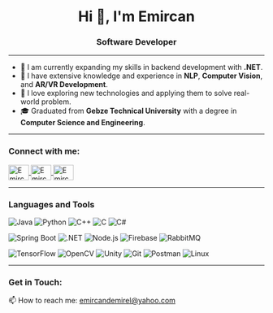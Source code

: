 <h1 align="center">Hi 👋, I'm Emircan</h1>
<h3 align="center">Software Developer</h3>

---

- 🌱 I am currently expanding my skills in backend development with **.NET**.
- 🧠 I have extensive knowledge and experience in **NLP**, **Computer Vision**, and **AR/VR Development**.
- 🚀 I love exploring new technologies and applying them to solve real-world problem.
- 🎓 Graduated from **Gebze Technical University** with a degree in **Computer Science and Engineering**.

---

<h3 align="left">Connect with me:</h3>
<p align="left">
  <a href="https://linkedin.com/in/emircan-d-3301aa13a" target="blank">
    <img align="center" src="https://raw.githubusercontent.com/rahuldkjain/github-profile-readme-generator/master/src/images/icons/Social/linked-in-alt.svg" alt="Emircan Demirel on LinkedIn" height="30" width="40" />
  </a>
  <a href="https://stackoverflow.com/users/14615448" target="blank">
    <img align="center" src="https://raw.githubusercontent.com/rahuldkjain/github-profile-readme-generator/master/src/images/icons/Social/stack-overflow.svg" alt="Emircan on Stack Overflow" height="30" width="40" />
  </a>
  <a href="https://www.leetcode.com/emircanid" target="blank">
    <img align="center" src="https://raw.githubusercontent.com/rahuldkjain/github-profile-readme-generator/master/src/images/icons/Social/leet-code.svg" alt="Emircan on LeetCode" height="30" width="40" />
  </a>
</p>

---
### Languages and Tools

![Java](https://img.shields.io/badge/Java-ED8B00?style=for-the-badge&logo=java&logoColor=white)
![Python](https://img.shields.io/badge/Python-3776AB?style=for-the-badge&logo=python&logoColor=white)
![C++](https://img.shields.io/badge/C++-00599C?style=for-the-badge&logo=cplusplus&logoColor=white)
![C](https://img.shields.io/badge/C-00599C?style=for-the-badge&logo=c&logoColor=white)
![C#](https://img.shields.io/badge/C%23-239120?style=for-the-badge&logo=csharp&logoColor=white)

![Spring Boot](https://img.shields.io/badge/Spring%20Boot-6DB33F?style=for-the-badge&logo=springboot&logoColor=white)
![.NET](https://img.shields.io/badge/.NET-512BD4?style=for-the-badge&logo=dotnet&logoColor=white)
![Node.js](https://img.shields.io/badge/Node.js-339933?style=for-the-badge&logo=nodedotjs&logoColor=white)
![Firebase](https://img.shields.io/badge/Firebase-FFCA28?style=for-the-badge&logo=firebase&logoColor=black)
![RabbitMQ](https://img.shields.io/badge/RabbitMQ-FF6600?style=for-the-badge&logo=rabbitmq&logoColor=white)

![TensorFlow](https://img.shields.io/badge/TensorFlow-FF6F00?style=for-the-badge&logo=tensorflow&logoColor=white)
![OpenCV](https://img.shields.io/badge/OpenCV-5C3EE8?style=for-the-badge&logo=opencv&logoColor=white)
![Unity](https://img.shields.io/badge/Unity-000000?style=for-the-badge&logo=unity&logoColor=white)
![Git](https://img.shields.io/badge/Git-F05032?style=for-the-badge&logo=git&logoColor=white)
![Postman](https://img.shields.io/badge/Postman-FF6C37?style=for-the-badge&logo=postman&logoColor=white)
![Linux](https://img.shields.io/badge/Linux-FCC624?style=for-the-badge&logo=linux&logoColor=black)

---

<h3 align="left">Get in Touch:</h3>
<p align="left">
  📫 How to reach me: <a href="mailto:emircandemirel@yahoo.com">emircandemirel@yahoo.com</a>
</p>
